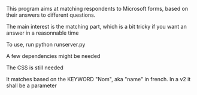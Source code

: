 This program aims at matching respondents to Microsoft forms, based on their answers to different questions.

The main interest is the matching part, which is a bit tricky if you want an answer in a reasonnable time

To use, run python runserver.py

A few dependencies might be needed

The CSS is still needed

It matches based on the KEYWORD "Nom", aka "name" in french. In a v2 it shall be a parameter
